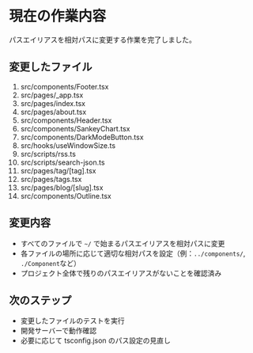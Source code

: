 # 現在の作業内容

パスエイリアスを相対パスに変更する作業を完了しました。

## 変更したファイル

1. src/components/Footer.tsx
2. src/pages/\_app.tsx
3. src/pages/index.tsx
4. src/pages/about.tsx
5. src/components/Header.tsx
6. src/components/SankeyChart.tsx
7. src/components/DarkModeButton.tsx
8. src/hooks/useWindowSize.ts
9. src/scripts/rss.ts
10. src/scripts/search-json.ts
11. src/pages/tag/[tag].tsx
12. src/pages/tags.tsx
13. src/pages/blog/[slug].tsx
14. src/components/Outline.tsx

## 変更内容

- すべてのファイルで `~/` で始まるパスエイリアスを相対パスに変更
- 各ファイルの場所に応じて適切な相対パスを設定（例：`../components/`, `./Component`など）
- プロジェクト全体で残りのパスエイリアスがないことを確認済み

## 次のステップ

- 変更したファイルのテストを実行
- 開発サーバーで動作確認
- 必要に応じて tsconfig.json のパス設定の見直し
